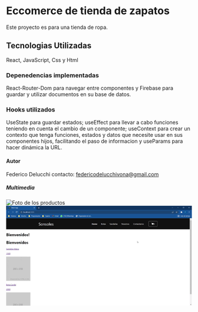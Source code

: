 # Eccomerce de tienda de zapatos
Este proyecto es para una tienda de ropa.

## Tecnologias Utilizadas
React, JavaScript, Css y Html

### Depenedencias implementadas
React-Router-Dom para navegar entre componentes y Firebase para guardar y utilizar documentos en su base de datos.

### Hooks utilizados
UseState para guardar estados; useEffect para llevar a cabo funciones teniendo en cuenta el cambio de un componente; useContext para crear un contexto que tenga funciones, estados y datos que necesite usar en sus componentes hijos, facilitando el paso de informacion y useParams para hacer dinámica la URL.

#### Autor
Federico Delucchi 
contacto: federicodelucchivona@gmail.com

##### Multimedia
![Foto de los productos](https://via.placeholder.com/200)
![VideoGif](public/proyectoFinal.gif)


